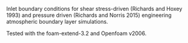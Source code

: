 Inlet boundary conditions for shear stress-driven (Richards and Hoxey 1993) and pressure driven (Richards and Norris 2015) engineering atmospheric boundary layer simulations.

Tested with the foam-extend-3.2 and Openfoam v2006.